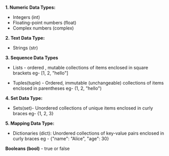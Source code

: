 **1. Numeric Data Types:**
- Integers (int)
- Floating-point numbers (float)
- Complex numbers (complex)

**2. Text Data Type:**
- Strings (str)

**3. Sequence Data Types**

- Lists - ordered , mutable collections of items enclosed in square brackets eg- [1, 2, "hello"]

- Tuples(tuple) - Ordered, immutable (unchangeable) collections of items enclosed in parentheses eg- (1, 2, "hello")

**4. Set Data Type:**
- Sets(set)- Unordered collections of unique items enclosed in curly braces eg-  {1, 2, 3}

**5. Mapping Data Type:**

- Dictionaries (dict): Unordered collections of key-value pairs enclosed in curly braces 
eg - {"name": "Alice", "age": 30} 

**Booleans (bool)** -
  true or false